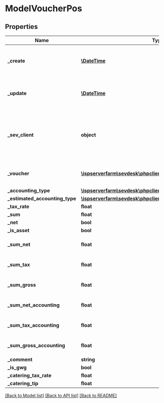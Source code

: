 # ModelVoucherPos

## Properties
Name | Type | Description | Notes
------------ | ------------- | ------------- | -------------
**_create** | [**\DateTime**](\DateTime.md) | date the voucher positions was created | [optional] 
**_update** | [**\DateTime**](\DateTime.md) | date the voucher position was last updated | [optional] 
**_sev_client** | **object** | sevClient is the unique id every customer has and is used in nearly all operations | [optional] 
**_voucher** | [**\ispserverfarm\sevdesk\phpclient\model\ModelVoucher**](ModelVoucher.md) | voucher to which the position belongs | [optional] 
**_accounting_type** | [**\ispserverfarm\sevdesk\phpclient\model\ModelAccountingType**](ModelAccountingType.md) |  | [optional] 
**_estimated_accounting_type** | [**\ispserverfarm\sevdesk\phpclient\model\ModelAccountingType**](ModelAccountingType.md) |  | [optional] 
**_tax_rate** | **float** |  | [optional] 
**_sum** | **float** |  | [optional] 
**_net** | **bool** |  | [optional] 
**_is_asset** | **bool** |  | [optional] 
**_sum_net** | **float** |  | [optional] [default to 0.0]
**_sum_tax** | **float** |  | [optional] [default to 0.0]
**_sum_gross** | **float** |  | [optional] [default to 0.0]
**_sum_net_accounting** | **float** |  | [optional] [default to 0.0]
**_sum_tax_accounting** | **float** |  | [optional] [default to 0.0]
**_sum_gross_accounting** | **float** |  | [optional] [default to 0.0]
**_comment** | **string** |  | [optional] 
**_is_gwg** | **bool** |  | [optional] 
**_catering_tax_rate** | **float** |  | [optional] 
**_catering_tip** | **float** |  | [optional] 

[[Back to Model list]](../README.md#documentation-for-models) [[Back to API list]](../README.md#documentation-for-api-endpoints) [[Back to README]](../README.md)


